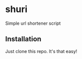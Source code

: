 shuri
=====

Simple url shortener script

Installation
------------

Just clone this repo. It's that easy!
